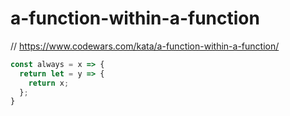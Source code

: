 # a-function-within-a-function
// https://www.codewars.com/kata/a-function-within-a-function/


```javascript
const always = x => {
  return let = y => {
    return x;
  };
}
```

